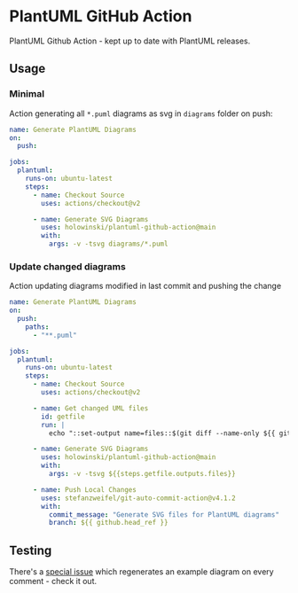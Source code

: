 # PlantUML GitHub Action

PlantUML Github Action - kept up to date with PlantUML releases.

## Usage

### Minimal

Action generating all `*.puml` diagrams as svg in `diagrams` folder on push:

```yaml
name: Generate PlantUML Diagrams
on:
  push:

jobs:
  plantuml:
    runs-on: ubuntu-latest
    steps:
      - name: Checkout Source
        uses: actions/checkout@v2

      - name: Generate SVG Diagrams
        uses: holowinski/plantuml-github-action@main
        with:
          args: -v -tsvg diagrams/*.puml
```

### Update changed diagrams

Action updating diagrams modified in last commit and pushing the change

```yaml
name: Generate PlantUML Diagrams
on:
  push:
    paths:
      - "**.puml"

jobs:
  plantuml:
    runs-on: ubuntu-latest
    steps:
      - name: Checkout Source
        uses: actions/checkout@v2

      - name: Get changed UML files
        id: getfile
        run: |
          echo "::set-output name=files::$(git diff --name-only ${{ github.sha }} | grep .puml | xargs)"

      - name: Generate SVG Diagrams
        uses: holowinski/plantuml-github-action@main
        with:
          args: -v -tsvg ${{steps.getfile.outputs.files}}

      - name: Push Local Changes
        uses: stefanzweifel/git-auto-commit-action@v4.1.2
        with:
          commit_message: "Generate SVG files for PlantUML diagrams"
          branch: ${{ github.head_ref }}
```

## Testing

There's a [special issue](https://github.com/holowinski/plantuml-github-action/issues/4)
which regenerates an example diagram on every comment - check it out.
